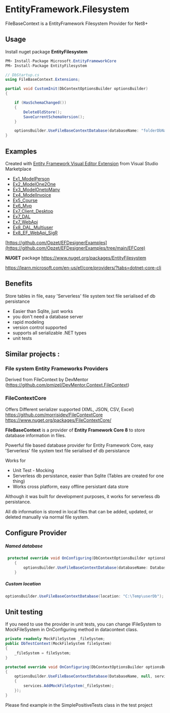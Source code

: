 # EntityFramework.Filesystem 

FileBaseContext is a EntityFramework Filesystem Provider for Net8+

## Usage

Install nuget package **EntityFilesystem**
```csharp
PM> Install-Package Microsoft.EntityFrameworkCore
PM> Install-Package EntityFilesystem
```

```csharp
// DbStartup.cs
using FileBaseContext.Extensions;

partial void CustomInit(DbContextOptionsBuilder optionsBuilder)
{

    if (HasSchemaChanged())
    {
        DeleteOldStore();
        SaveCurrentSchemaVersion();
    }

    optionsBuilder.UseFileBaseContextDatabase(databaseName: "folderDbName);
}
```

## Examples 

Created with [Entity Framework Visual Editor Extension](https://marketplace.visualstudio.com/items?itemName=michaelsawczyn.EFDesigner2022) from Visual Studio Marketplace

 - [Ex1_ModelPerson](https://github.com/Opzet/EFDesignerExamples/tree/main/EFCore/Ex1_ModelPerson)
 - [Ex2_ModelOne2One](https://github.com/Opzet/EFDesignerExamples/tree/main/EFCore/Ex2_ModelOne2One)
 - [Ex3_ModelOnetoMany](https://github.com/Opzet/EFDesignerExamples/tree/main/EFCore/Ex3_ModelOnetoMany)
 - [Ex4_ModelInvoice](https://github.com/Opzet/EFDesignerExamples/tree/main/EFCore/Ex4_ModelInvoice)
 - [Ex5_Course](https://github.com/Opzet/EFDesignerExamples/tree/main/EFCore/Ex5_Course)
 - [Ex6_Mvp](https://github.com/Opzet/EFDesignerExamples/tree/main/EFCore/Ex6_Mvp)
 - [Ex7_Client_Desktop](https://github.com/Opzet/EFDesignerExamples/tree/main/EFCore/Ex7_Client_Desktop)
 - [Ex7_DAL](https://github.com/Opzet/EFDesignerExamples/tree/main/EFCore/Ex7_DAL)
 - [Ex7_WebApi](https://github.com/Opzet/EFDesignerExamples/tree/main/EFCore/Ex7_WebApi)
 - [Ex8_DAL_Multiuser](https://github.com/Opzet/EFDesignerExamples/tree/main/EFCore/Ex8_DAL_Multiuser)
 - [Ex8_EF_WebApi_SigR](https://github.com/Opzet/EFDesignerExamples/tree/main/EFCore/Ex8_EF_WebApi_SigR)
   
[https://github.com/Opzet/EFDesignerExamples](https://github.com/Opzet/EFDesignerExamples/tree/main/EFCore)

**NUGET** package https://www.nuget.org/packages/EntityFilesystem 

https://learn.microsoft.com/en-us/ef/core/providers/?tabs=dotnet-core-cli

## Benefits
Store tables in file, easy 'Serverless' file system text file serialised ef db persistance

- Easier than Sqlite, just works 
- you don't need a database server
- rapid modeling
- version control supported
- supports all serializable .NET types
- unit tests


## Similar projects : 

### File system Entity Frameworks Providers
Derived from FileContext by DevMentor (https://github.com/pmizel/DevMentor.Context.FileContext)

### FileContextCore
Offers Different serializer supported (XML, JSON, CSV, Excel) 
 https://github.com/morrisjdev/FileContextCore
 https://www.nuget.org/packages/FileContextCore/

**FileBaseContext** is a provider of **Entity Framework Core 8** to store database information in files. 

Powerful file based database provider for Entity Framework Core, easy 'Serverless' file system text file serialised ef db persistance

Works for
- Unit Test - Mocking
- Serverless db persistance, easier than Sqlite (Tables are created for one thing)
- Works cross platform, easy offline persistant data store
      
Although it was built for development purposes, it works for serverless db persistance. 

All db information is stored in local files that can be added, updated, or deleted manually via normal file system.

## Configure Provider

##### Named database 
```cs
 protected override void OnConfiguring(DbContextOptionsBuilder optionsBuilder)
    {
        optionsBuilder.UseFileBaseContextDatabase(databaseName: DatabaseName); 
    }
```
##### Custom location
```cs
optionsBuilder.UseFileBaseContextDatabase(location: "C:\Temp\userDb");
```

## Unit testing
If you need to use the provider in unit tests, you can change IFileSystem to MockFileSystem in OnConfiguring method in datacontext class.

```cs
private readonly MockFileSystem _fileSystem;
public DbTestContext(MockFileSystem fileSystem)
{
    _fileSystem = fileSystem;
}

protected override void OnConfiguring(DbContextOptionsBuilder optionsBuilder)
{
    optionsBuilder.UseFileBaseContextDatabase(DatabaseName, null, services =>
    {
        services.AddMockFileSystem(_fileSystem);
    });
}
```
Please find example in the SimplePositiveTests class in the test project


